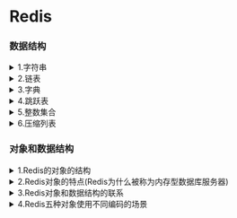 <h1>Redis</h1>
<h3>数据结构</h3>
<details><summary>1.字符串</summary>
<li>redis中的字符串是动态字符串，叫SDS
  <li><b>redis中用到sds的地方</b>：1.字符串对象：除了字符串值对象外，所有的键值对的键都是字符串对象；2.AOF持久化的输入缓冲区是用SDS实现的
  <li><b>SDS的内部结构</b>：<br>(i) buf数组，是一个char类型数组，记录字符串内容。<br>(ii) free属性，int类型，记录buf数组中没有使用的字节的数量。<br>(iii) len属性记录已经使用的字节数量。
  <li><b>SDS和C字符串的区别</b>：
    <br>(i) C字符串需要<b>O（n）</b>获取字符串<b>长度</b>；而SDS只需要<b>O（1）</b>获取字符串<b>长度</b>。
    <br>(ii) C字符串API操作<b>不安全</b>，可能会造成缓冲区溢出；而SDS API操作<b>安全</b>，因为在修改字符串前，会先判断会不会造成字符串缓冲区溢出，如果会的话就会先扩展字符串再修改。
    <br>(iii) SDS的<b>内存重分配</b>次数比C字符串<b>少</b>，这个得益于两个策略——<br>
     &nbsp&nbsp&nbsp&nbsp &nbsp&nbsp(1) 第一个是空间预分配策略，就是API对字符串进行扩展的时候，会分配额外的未使用空间，分配空间的大小取决于SDS的长度：如果SDS的长度小于1MB，那么分配的大小就是同样长度的字符串len属性的长度；如果SDS的长度大于1MB，那么分配的大小就是1MB。
      <br>&nbsp&nbsp&nbsp&nbsp&nbsp&nbsp(2) 第二个是惰性空间释放策略，API在对字符串进行缩短操作的时候，不会释放空闲的未使用空间，而是通过free属性记录未保存的空间长度，以便进行扩展的时候就不用再重分配空间了。（当然API也支持手动释放未保存空间的操作）
    <br>(iv) SDS buf数组保存的<b>数据类型</b>比C字符串<b>更丰富</b>。C字符串只能保存ASCII数据，且不能保存空字符，C字符串遇到的第一个空字符会被视作字符串的结束标志；而SDS不仅能保存ASCII数据，还能保存空字符，以及图片、音频等二进制数据，更加丰富。
    <br>(v) C字符串相较于SDS字符串的唯一好处是，C字符串能使用<b>全部</b>的<b>string.h</b>库中的函数，而SDS只能兼容<b部分</b>string.h库中的函数。
</details>
    <details><summary>2.链表</summary>
      <li>Redis中的链表是list结构体，里面有指向表头的指针head，和指向表尾的指针tail，类型是listnode类型。然后还有一个记录所含节点数的len属性，是unsigned long类型的，以及三个成员函数：dup复制节点函数、free释放节点函数和match对比节点函数，类型都是void*无类型指针，目的是为了实现链表的多态。
       <li>然后链表的每个节点listnode串联成链表，然后这链表是双端无环，也就是每个节点都有指向前一个节点的prev指针和指向后一个节点的next指针。最后节点存储是值是void*无类型指针，指向存储的值对象，也是为了实现多态。
</details>
<details><summary>3.字典</summary>
  <li>Redis中的字典的实现我自己把它分为三层：最低层是单向链表，也可以说哈希表节点，链表中的每个元素都是一个键值对，每个单向链表就是一个哈希表节点；哈希表节点数组构成哈希表，所以第二层是哈希表；最后由两个哈希表形成一个字典，这才形成了顶层结构字典。
  <li>然后在添加一个键值对的时候，字典通过哈希算法往哈希表中添加节点。期间根据字典维护的负载因子判断是否进行rehash，也就是重新散列。
    <br><b>下面我可以来为刚刚提到的每个概念进行展开讲解包括rehash的方式和使用哈希算法插入键值对的一些关键点</b>:
    <li>首先是最外层的字典，他是一个dict结构体：<br>&nbsp&nbsp&nbsp&nbsp（1）其中type属性是一个指向dictType结构的指针，这个dictType结构封装了各种操作特定类型的键值对的函数。<br>&nbsp&nbsp&nbsp&nbsp（2）dict结构体中还有一个private属性，这个属性保存了需要传给dictType结构中特定类型函数的可选参数。<br>&nbsp&nbsp&nbsp&nbsp（3）另外dict结构体中还含有一个rehashidx属性，记录rehash进行时的当前索引，当没有进行rehash时，它的值是-1<br>&nbsp&nbsp&nbsp&nbsp（4）除此之外就是他的核心结构:ht数组，是一个哈希表数组，且数组大小固定是2，也就是说存储两个哈希表——哈希表[0]和哈希表[1],类型都是dictht结构体，哈希表0用于存储键值对，哈希表1用于rehash。
    <li>然后是第二层——哈希表，也就是刚刚讲到的dictht结构体:
      <br>&nbsp&nbsp&nbsp&nbsp（1）dictht结构体有三个属性:size、sizemask、used，都是unsigned long类型的。其中size记录哈希表的大小，sizemask记录哈希表大小掩码用于计算加入键值对时的索引，sizemask总是等于size-1，used记录哈希表中已有节点的数量。
      <br>&nbsp&nbsp&nbsp&nbsp（2）除此之外就是dictht结构体的核心——table数组，是一个指针数组，每个指针元素都指向一个哈希表节点。
    <li>那么就到了第三层，最低层——哈希表节点，哈希表节点是dictEntry结构体:
      <br>&nbsp&nbsp&nbsp&nbsp（1）dictEntry结构体有两个属性和一个指针，指针就是next指针，指向下一个dictEntry结构体，也就是通过next指针形成了单向链表解决哈希冲突。
      <br>&nbsp&nbsp&nbsp&nbsp（2）dictEntry的两个属性分别是key和v，key就是键值对的键，是void*无类型指针，指向键对象；v就是键值对的值，是一个union集合，可选类型有void*无类型指针、uint64_t和int64_t
      <br><b>以上这就是整个字典结构上的组成</b>。
     <li>之后我再讲一下加入键值对的步骤，加入键值对就三步:
       <br>&nbsp&nbsp&nbsp&nbsp（1）首先是通过调用dictType中的函数计算键的hash值，通过MurmurHash2算法。<br>&nbsp&nbsp&nbsp&nbsp（2）第二步是将sizemask和哈希值进行按位与运算得出要插入的索引值。<br>&nbsp&nbsp&nbsp&nbsp（3）第三步就是通过计算出的索引值，找到当前允许键值对的哈希表的索引，把键值对插入到那个索引的单向链表的表头，就完毕了。<br>
       <b>最后再讲下Rehash</b>
     <li>
       字典在不断扩充或者减少的时候需要进行rehash来调整哈希表结构。字典通过判断负载因子和服务器当前的运行情况来判断是否进行rehash。负载因子=正在使用的哈希表的used属性除以size属性。
       <br>&nbsp&nbsp&nbsp&nbsp&nbsp&nbsp（1）当服务器没有进行BGSAVE命令或者BGREWRITER命令的时候，如果负载因子>=1就执行rehash扩展操作。
       <br>&nbsp&nbsp&nbsp&nbsp&nbsp&nbsp（2）当服务器正在执行BGSAVE命令或者BGREWRITER命令的时候，如果负载因子>=5就执行rehash扩展操作。
       <br>&nbsp&nbsp&nbsp&nbsp&nbsp&nbsp（3）当负载因子<=0.1的时候，程序会自动开始对哈希表进行rehash收缩操作
    <li>rehash的步骤不是一次性的，而是分多次、渐进式地进行，rehash的步骤有四步:
       <br>&nbsp&nbsp&nbsp&nbsp（1）第一步是为哈希表1分配足够的空间：如果执行的是扩展操作，你们哈希表1的空间大小为第一个>=哈希表0的used属性的两倍的一个二次方幂（这里可以举例）;如果执行的收缩操作，你们哈希表1的代销是第一个>=哈希表0的used属性的二次方幂。
       <br>&nbsp&nbsp&nbsp&nbsp（2）第二步是将字典的rehashidx设置为0，表示rehash工作开始，而rehashidx的值就是代表之后转移的时候应该存放的目标索引是多少，从0开始。
       <br>&nbsp&nbsp&nbsp&nbsp（3）第三步就是转移，将哈希表0中的键值对转移到哈希表1中，这个步骤不是一次性的，而是渐进的，每次对字典进行添加、删除、查找、更新的操作都会顺便从哈希表0中转移一个哈希表节点到哈希表1中，转移的时候需要对键值对进行重新散列操作（也就是重新计算索引值和hash值）。所以每次操作都会使rehashidx的值加1。
       <br>&nbsp&nbsp&nbsp&nbsp（4）第四步是当哈希表0的键值对都转移到了哈希表1的时候，字典讲rehashidx的值设置为-1，再将哈希表1设置为哈希表0，哈希表0设置为哈希表1，将新的哈希表1清空为空表，rehash操作完成。
</details>
<details><summary>4.跳跃表</summary>
  <li>跳跃表的核心是一个个串联起来的跳跃表节点，通过跳跃表节点来存储数据，每个跳跃表节点存储指向数据的指针，这里的数据通常是字符串对象。
  <li>跳跃表的特点是有序以及能快速访问查找某个节点。<b>有序</b>是因为每个跳跃表节点都有一个分值属性，跳跃表节点按照分值从小到大排序，当分值相同的时候按字符串对象的字典序从小到大排序；<b>快速访问</b>是因为每个跳跃表节点上都有许多层，层高是一个介于1到32之间的随机数，每个层都有一个指向其它节点的指针和跨度属性，通过这些层的指针不断向后跳跃查找从而实现快速访问，通过跨度计算某个节点的排名。通过跳跃表算法进行建层，它的查找复杂度是平均O(logN)、最坏O(N)的复杂度。
  <li>除此之外，跳跃表结构有同时指向表头节点和表尾节点的指针，而且每个跳跃表节点都有后退指针，所以也支持从后向前遍历，但后退只指向前面一位，不能跳跃。
  <li>另外返回跳跃表的节点个数是O(1)，因为跳跃表有length属性记录跳跃表节点个数；还有一个level属性记录除了表头节点外层数最高的节点的层数。
  <li>不过Redis中使用跳跃表的场景不多：1个是可以用来实现有序集合键；另一个是在集群节点中用做内部数据结构。
</details>    
<details><summary>5.整数集合</summary>
  <li>整数集合是一个可以保存int16、int32、int64等整数值的有序集合，即没有重复元素。
  <li>它的使用场景是 当集合内的元素不多且都是int整型元素时，Redis会采用整数集合作为集合键的底层实现。
  <li>整数集合内有一个contents数组和一个encoding属性，contents数组存储集合内的数据，数据类型有encoding决定，还有length属性能O(1)返回集合的大小
  <li>需要注意的是，整数集合有升级的操作，就是说它的contents数组内的数据的类型不是固定的，当新加入的数的类型比集合内所有的数据类型都要长时，就会进行升级，也就是说会先扩展数组的空间后将所有集合内的数据都提升至新加入的数据的类型，再把新数据加入到集合中。不过升级是不可逆的，即不能降级。升级这个操作是既兼顾了内存同时兼顾灵活性的一种做法。
</details>
<details><summary>6.压缩列表</summary>
<li>压缩列表是由连续的内存块组成的顺序型数据结构，它的特点是节约内存。
<li>压缩列表的使用场景主要是作为列表键和哈希键的底层实现之一。当列表键中的每个列表项或者哈希键中的每个键和值 要么是小整数，要么是短字符串时，就会采用压缩列表作为列表键或者哈希键的底层实现。
<li>压缩列表的组成有5部分:<br>&nbsp&nbsp&nbsp&nbsp(i)第一部分是zlbytes属性，记录整个压缩列表所占的内存字节数;
  <br>&nbsp&nbsp&nbsp&nbsp(2)第二部分是zltail属性，记录压缩列表表位的节点距离列表的起始地址有多少字节，通过这个偏移量可以O(1)得到表尾节点的地址;<br>&nbsp&nbsp&nbsp&nbsp(3)第三部分是zllen属性，记录压缩列表的节点数;<br>&nbsp&nbsp&nbsp&nbsp(4)第四部分是各个节点，也是压缩列表的主要组成部分;<br>&nbsp&nbsp&nbsp&nbsp(5)第五部分是zlend，用来标记压缩列表的末端
  <li>而压缩列表的单个节点有三个属性，content属性记录节点的值，encoding属性记录节点值的数据类型和长度，还有一个关键属性是<b>previous_entry_length</b>,记录前一个节点的长度，之所以记录这个是为了通过当前节点的地址和该属性计算出前一个节点的地址，从而实现<b>遍历</b>。这个属性的<b>大小</b>不是固定的，要么1字节要么5字节，如果前一个节点的长度小于254字节，那么这个属性就是1字节的，反之就是5字节的。
    所以由于其可变性，就涉及到一个<b>连锁更新</b>的问题，就是如果新加入或者删除某一个节点可能导致下一个节点的previous_entry_length属性的大小改变从而导致下一个节点从小于254字节变成了大于254字节，从而导致再下一个节点大小改变，这就是连锁更新。所以最坏的情况下连锁更新会导致<b>N次空间重分配</b>操作，而每次空间重分配的最坏复杂度是O（N），所以连锁更新的最坏复杂度是O（N²），但实际上发生的几率极低，平均下来压缩列表的操作的复杂度是O(N)的
</details>
    <h3>对象和数据结构</h3>
<details><summary>1.Redis的对象的结构</summary>
  <li>Redis中的对象都是一个redisObject结构体,这个结构体中的type属性记录了对象的类型,encoding属性记录对象的所使用的编码,lru属性记录对象最后一次被访问的时间，还有refcount属性用于引用计数，ptr指针，指向对象使用的数据结构。通过refcount和ptr指针实现了对象的引用计数、共享和内存回收。原理就是新建一个对象的时候初始化refcount为1，之后每被共享或者被使用一次，refcount就会加一，不再被共享的时候就减一，如果为0就会执行内存回收。
</details>
<details><summary>2.Redis对象的特点(Redis为什么被称为内存型数据库服务器)</summary>
  <li>Redis的对象可以根据使用的不同场景来选择不同的数据结构作为底层实现，优化了内存结构同时兼顾了效率
  <li>Redis的对象系统实现了基于引用计数的内存回收机制:也就是当程序不再使用这个对象的时候，就会释放这个对象的内存；同时通过引用计数，Redis实现了对象共享机制。这些都是节约内存的体现。
  <li>Redis的对象的lru属性还记录的访问对象的时间，通过当前时间减去lru的时间得到键的空转时长，如果服务器开启了maxmemory功能的话，空转时长较长的键就会优先被删除，节约了内存。
</details>
<details><summary>3.Redis对象和数据结构的联系</summary>
  <li>首先Redis由5种对象，然后数据结构严格来说有8种（还有一种说法是忽略了底层数据结构，把对象当成数据结构的，所以会认为Redis有5种数据结构）
  <li>5种对象分别是字符串对象、列表对象、哈希对象、集合对象、有序集合对象；<br>&nbsp&nbsp&nbsp&nbsp 8种数据结构几乎每种数据结构都对应了一个编码，不过有一个例外，skiplist编码同时使用了跳跃表和字典作为底层数据结构，这些编码前面都有前缀Redis_coding_。<br>&nbsp&nbsp&nbsp&nbsp 8种数据结构分别是整数(编码:INT)、embstr编码的字符串(编码:EMBSTR)、简单字符串(编码:RAW)、字典(编码:HT)、双端链表(编码:LINKEDLIST)、压缩列表(编码:ZIPLIST)、整数集合(编码:INTSET)、跳跃表(编码:SKIPLIST,不过这个编码还得用到字典，所以这个编码要用到两个数据结构)。
  <li>5种对象和数据结构的关系更主要体现在5种对象所使用的编码上。<br>&nbsp&nbsp&nbsp&nbsp字符串对象可以使用三种编码:INT、EMBSTR、RAW（有三种选择，但每个对象只使用其中一个编码）;<br>&nbsp&nbsp&nbsp&nbsp其他对象都可以使用两种编码,列表对象可以使用ZIPLIST或者LINKEDLIST;<br>&nbsp&nbsp&nbsp&nbsp哈希对象使用ZIPLIST或者HT;<br>&nbsp&nbsp&nbsp&nbsp集合对象使用INTSET或者HT;<br>&nbsp&nbsp&nbsp&nbsp有序集合对象使用ZIPLIST或者SKIPLIST。
</details>
<details><summary>4.Redis五种对象使用不同编码的场景</summary>
<details><summary>字符串对象</summary>
  <li>如果保存的数据可以用long类型表示，就用int编码，数据结构就是int。
  <li>如果保存的是<=39字节的字符串，就用embstr编码。
  <li>否则就是RAW编码。
  <li>需要注意的是，embstr编码的情况下对象是只读的，如果进行了修改，就会改为用RAW编码，RAW和int会根据数据的类型进行互相转换编码。
</details>
  <details><summary>列表对象</summary>
    <li>当列表对象保存的所有字符串元素的长度都<64字节且元素个数<512时，就会采用ziplist编码也就是压缩列表作为底层数据结构。
    <li>否则就是用linkedlist编码，用双端链表作为底层数据结构。
  </details>
  <details><summary>哈希对象</summary>
    <li>当哈希对象保存的键值对的键和值的字符串长度都<64且键值对数量<512时，就会采用ziplist编码。
    <li>否则用hashtable编码，就是采用哈希表作为底层数据结构。
  </details>
  <details><summary>集合对象</summary>
    <li>当集合对象保存的元素都是整数值且数量<=512个时，就会采用intset编码，也就是采用整数集合作为底层数据结构。
    <li>否则采用hashtable编码。
  </details>
  <details><summary>有序集合对象</summary>
    <li>当有序集合保存的元素长度都<64字节且数量<128个时，采用ziplist编码。
    <li>否则使用skiplist编码，也就是同时采用字典和跳跃表作为底层数据结构。
  </details>
</details>
  
